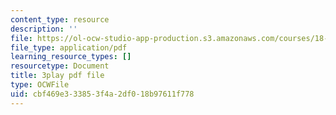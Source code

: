 ```yaml
---
content_type: resource
description: ''
file: https://ol-ocw-studio-app-production.s3.amazonaws.com/courses/18-03sc-differential-equations-fall-2011/cbf469e333853f4a2df018b97611f778_pGECDB15L9o.pdf
file_type: application/pdf
learning_resource_types: []
resourcetype: Document
title: 3play pdf file
type: OCWFile
uid: cbf469e3-3385-3f4a-2df0-18b97611f778
---
```

